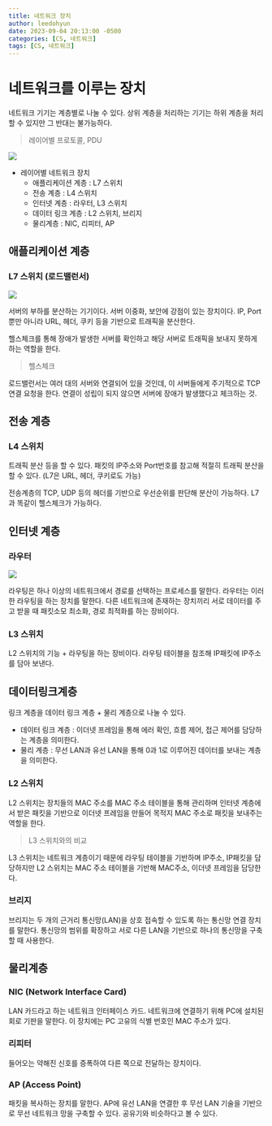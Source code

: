 ```yaml
---
title: 네트워크 장치
author: leedohyun
date: 2023-09-04 20:13:00 -0500
categories: [CS, 네트워크]
tags: [CS, 네트워크]
---
```


# 네트워크를 이루는 장치

네트워크 기기는 계층별로 나눌 수 있다. 상위 계층을 처리하는 기기는 하위 계층을 처리할 수 있지만 그 반대는 불가능하다.

> 레이어별 프로토콜, PDU

![](https://blog.kakaocdn.net/dn/bLnwYS/btstkqDAO16/pKRpbWS6MhS9nyPKgOwT2k/img.png)

- 레이어별 네트워크 장치
	- 애플리케이션 계층 : L7 스위치
	- 전송 계층 : L4 스위치
	- 인터넷 계층 : 라우터, L3 스위치
	- 데이터 링크 계층 : L2 스위치, 브리지
	- 물리계층 : NIC, 리피터, AP

## 애플리케이션 계층

### L7 스위치 (로드밸런서)

![](https://blog.kakaocdn.net/dn/bdRZNW/btstmuFiThW/q4EWgxST7FDQRmArqpvR90/img.png)

서버의 부하를 분산하는 기기이다. 서버 이중화, 보안에 강점이 있는 장치이다. IP, Port 뿐만 아니라 URL, 헤더, 쿠키 등을 기반으로 트래픽을 분산한다.

헬스체크를 통해 장애가 발생한 서버를 확인하고 해당 서버로 트래픽을 보내지 못하게 하는 역할을 한다.

> 헬스체크

로드밸런서는 여러 대의 서버와 연결되어 있을 것인데, 이 서버들에게 주기적으로 TCP 연결 요청을 한다. 연결이 성립이 되지 않으면 서버에 장애가 발생했다고 체크하는 것.

## 전송 계층

### L4 스위치

트래픽 분산 등을 할 수 있다. 패킷의 IP주소와 Port번호를 참고해 적절히 트래픽 분산을 할 수 있다. (L7은 URL, 헤더, 쿠키로도 가능)

전송계층의 TCP, UDP 등의 헤더를 기반으로 우선순위를 판단해 분산이 가능하다. L7과 똑같이 헬스체크가 가능하다.

## 인터넷 계층

### 라우터

![](https://blog.kakaocdn.net/dn/bid66X/btstq6KoPQL/ksq5IW2WlcoVDSQbZMkA91/img.png)

라우팅은 하나 이상의 네트워크에서 경로를 선택하는 프로세스를 말한다. 라우터는 이러한 라우팅을 하는 장치를 말한다. 다른 네트워크에 존재하는 장치끼리 서로 데이터를 주고 받을 때 패킷소모 최소화, 경로 최적화를 하는 장비이다.

### L3 스위치

L2 스위치의 기능 + 라우팅을 하는 장비이다. 라우팅 테이블을 참조해 IP패킷에 IP주소를 담아 보낸다.

## 데이터링크계층

링크 계층을 데이터 링크 계층 + 물리 계층으로 나눌 수 있다.

- 데이터 링크 계층 : 이더넷 프레임을 통해 에러 확인, 흐름 제어, 접근 제어를 담당하는 계층을 의미한다.
- 물리 계층 : 무선 LAN과 유선 LAN을 통해 0과 1로 이루어진 데이터를 보내는 계층을 의미한다.

### L2 스위치

L2 스위치는 장치들의 MAC 주소를 MAC 주소 테이블을 통해 관리하며 인터넷 계층에서 받은 패킷을 기반으로 이더넷 프레임을 만들어 목적지 MAC 주소로 패킷을 보내주는 역할을 한다.

> L3 스위치와의 비교

L3 스위치는 네트워크 계층이기 때문에 라우팅 테이블을 기반하며 IP주소, IP패킷을 담당하지만 L2 스위치는 MAC 주소 테이블을 기반해 MAC주소, 이더넷 프레임을 담당한다.

### 브리지

브리지는 두 개의 근거리 통신망(LAN)을 상호 접속할 수 있도록 하는 통신망 연결 장치를 말한다. 통신망의 범위를 확장하고 서로 다른 LAN을 기반으로 하나의 통신망을 구축할 때 사용한다.

## 물리계층

### NIC (Network Interface Card)

LAN 카드라고 하는 네트워크 인터페이스 카드. 네트워크에 연결하기 위해 PC에 설치된 회로 기판을 말한다. 이 장치에는 PC 고유의 식별 번호인 MAC 주소가 있다.

### 리피터

들어오는 약해진 신호를 증폭하여 다른 쪽으로 전달하는 장치이다.

### AP (Access Point)

패킷을 복사하는 장치를 말한다. AP에 유선 LAN을 연결한 후 무선 LAN 기술을 기반으로 무선 네트워크 망을 구축할 수 있다. 공유기와 비슷하다고 볼 수 있다.